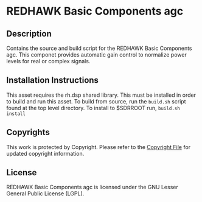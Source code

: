 # REDHAWK Basic Components agc
 
## Description

Contains the source and build script for the REDHAWK Basic Components agc. This componet provides automatic gain control to normalize power levels for real or complex signals.
 
## Installation Instructions
This asset requires the rh.dsp shared library. This must be installed in order to build and run this asset.
To build from source, run the `build.sh` script found at the top level directory. To install to $SDRROOT run, `build.sh install`

## Copyrights

This work is protected by Copyright. Please refer to the [Copyright File](COPYRIGHT) for updated copyright information.

## License

REDHAWK Basic Components agc is licensed under the GNU Lesser General Public License (LGPL).